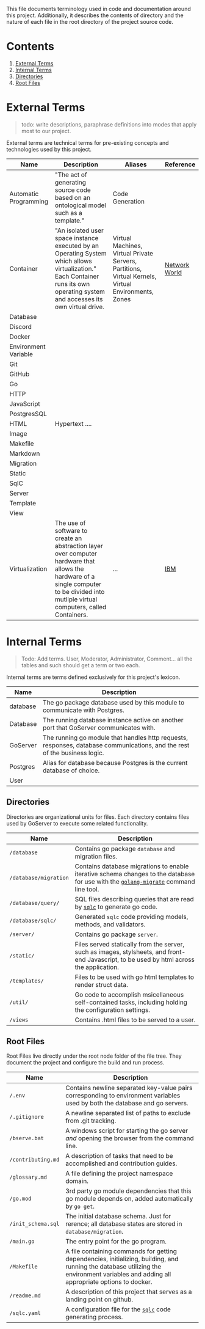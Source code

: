 
This file documents terminology used in code and documentation around this project. Additionally, it describes the contents of directory and the nature of each file in the root directory of the project source code.


# Contents

  1. [External Terms](#external-terms)
  2. [Internal Terms](#internal-terms)
  3. [Directories](#directories)
  4. [Root Files](#root-files)


# External Terms

> todo: write descriptions, paraphrase definitions into modes that apply most to our project.

External terms are technical terms for pre-existing concepts and technologies used by this project.

| Name | Description | Aliases | Reference |
| ---- | ----------- | ------- | ----- |
| Automatic Programming | "The act of generating source code based on an ontological model such as a template." | Code Generation
| Container | "An isolated user space instance executed by an Operating System which allows virtualization." Each Container runs its own operating system and accesses its own virtual drive. | Virtual Machines, Virtual Private Servers, Partitions, Virtual Kernels, Virtual Environments, Zones | [Network World](https://www.networkworld.com/article/2226996/software-containers--used-more-frequently-than-most-realize.html)
| Database ||
| Discord ||
| Docker | |
| Environment Variable ||
| Git ||
| GitHub ||
| Go | |
| HTTP | | 
| JavaScript || 
| PostgresSQL | | 
| HTML | Hypertext ....|
| Image ||
| Makefile ||
| Markdown ||
| Migration ||
| Static ||
| SqlC ||
| Server ||
| Template ||
| View ||
| Virtualization | The use of software to create an abstraction layer over computer hardware that allows the hardware of a single computer to be divided into mutliple virtual computers, called Containers. |...| [IBM](https://www.ibm.com/cloud/learn/virtualization-a-complete-guide) |

# Internal Terms

> Todo: Add terms. User, Moderator, Administrator, Comment... all the tables and such should get a term or two each.

Internal terms are terms defined exclusively for this project's lexicon. 

| Name  | Description |
| ----- |  ----------- |
| database | The go package database used by this module to communicate with Postgres. |
| Database | The running database instance active on another port that GoServer communicates with. 
| GoServer | The running go module that handles http requests, responses, database communications, and the rest of the business logic.
| Postgres | Alias for database because Postgres is the current database of choice.
| User |


## Directories

Directories are organizational units for files. Each directory contains files used by GoServer to execute some related functionality.

| Name  | Description |
| ----- |  ----------- |
| `/database` | Contains go package `database` and migration files. |
| `/database/migration` | Contains database migrations to enable iterative schema changes to the database for use with the [`golang-migrate`](https://github.com/golang-migrate) command line tool.
| `/database/query/` | SQL files describing queries that are read by [`sqlc`](https://docs.sqlc.dev/en/stable/) to generate go code.
| `/database/sqlc/` | Generated `sqlc` code providing models, methods, and validators.
| `/server/` | Contains go package `server`. |
| `/static/` | Files served statically from the server, such as images, stylsheets, and front-end Javascript, to be used by html across the application.
| `/templates/` | Files to be used with go html templates to render struct data. 
| `/util/` | Go code to accomplish msicellaneous self-contained tasks, including holding the configuration settings.
| `/views` | Contains .html files to be served to a user. |

## Root Files

Root Files live directly under the root node folder of the file tree. They document the project and configure the build and run process. 

| Name  | Description |
| ----- |  ----------- |
| `/.env` | Contains newline separated key-value pairs corresponding to environment variables used by both the database and go servers.
| `/.gitignore` | A newline separated list of paths to exclude from .git tracking.
| `/bserve.bat` | A windows script for starting the go server *and* opening the browser from the command line.
| `/contributing.md`| A description of tasks that need to be accomplished and contribution guides.
| `/glossary.md` | A file defining the project namespace domain.
| `/go.mod` | 3rd party go module dependencies that this go module depends on, added automatically by `go get`.
| `/init_schema.sql` | The initial database schema. Just for rerence; all database states are stored in `database/migration`.
| `/main.go` | The entry point for the go program.
| `/Makefile` | A file containing commands for getting dependencies, initializing, building, and running the database utilizing the environment variables and adding all appropriate options to docker. 
| `/readme.md` | A description of this project that serves as a landing point on github.
| `/sqlc.yaml` | A configuration file for the [`sqlc`](https://docs.sqlc.dev/en/stable/) code generating process.

